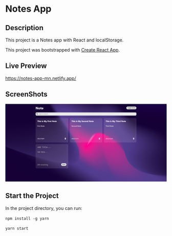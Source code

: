 # Notes App

## Description

This project is a Notes app with React and localStorage.

This project was bootstrapped with [Create React App](https://github.com/facebook/create-react-app).

## Live Preview

https://notes-app-mn.netlify.app/


## ScreenShots

![ScreenShot](/src/img/screenshot.png)

## Start the Project

In the project directory, you can run:

`npm install -g yarn`

`yarn start`
